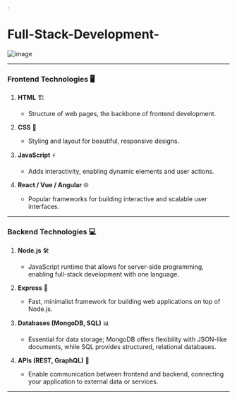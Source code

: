 .
# Full-Stack-Development-
![image](https://github.com/user-attachments/assets/e7ca790f-7bd2-4167-9217-fe8deead15ce)

---

### **Frontend Technologies** 🖥️
1. **HTML** 🏗️  
   - Structure of web pages, the backbone of frontend development.
   
2. **CSS** 🎨  
   - Styling and layout for beautiful, responsive designs.

3. **JavaScript** ⚡  
   - Adds interactivity, enabling dynamic elements and user actions.

4. **React / Vue / Angular** 🌐  
   - Popular frameworks for building interactive and scalable user interfaces.

---

### **Backend Technologies** 💻
1. **Node.js** 🛠️  
   - JavaScript runtime that allows for server-side programming, enabling full-stack development with one language.

2. **Express** 🚀  
   - Fast, minimalist framework for building web applications on top of Node.js.

3. **Databases (MongoDB, SQL)** 📊  
   - Essential for data storage; MongoDB offers flexibility with JSON-like documents, while SQL provides structured, relational databases.

4. **APIs (REST, GraphQL)** 🔗  
   - Enable communication between frontend and backend, connecting your application to external data or services.

---